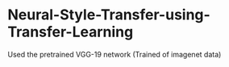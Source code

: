 # Neural-Style-Transfer-using-Transfer-Learning
Used  the pretrained VGG-19 network (Trained of imagenet data) 
